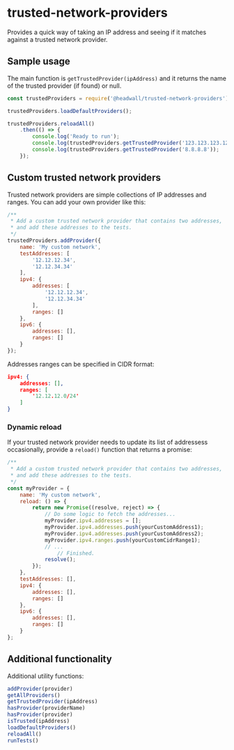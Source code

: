 # trusted-network-providers

Provides a quick way of taking an IP address and seeing if it matches against a trusted network provider.

## Sample usage

The main function is `getTrustedProvider(ipAddress)` and it returns the name of the trusted provider (if found) or null.

```javascript
const trustedProviders = require('@headwall/trusted-network-providers');

trustedProviders.loadDefaultProviders();

trustedProviders.reloadAll()
	.then(() => {
		console.log('Ready to run');
		console.log(trustedProviders.getTrustedProvider('123.123.123.123'));
		console.log(trustedProviders.getTrustedProvider('8.8.8.8'));
	});
```

## Custom trusted network providers

Trusted network providers are simple collections of IP addresses and ranges. You can add your own provider like this:

```javascript
/**
 * Add a custom trusted network provider that contains two addresses,
 * and add these addresses to the tests.
 */
trustedProviders.addProvider({
	name: 'My custom network',
	testAddresses: [
		'12.12.12.34',
		'12.12.34.34'
	],
	ipv4: {
		addresses: [
			'12.12.12.34',
			'12.12.34.34'
		],
		ranges: []
	},
	ipv6: {
		addresses: [],
		ranges: []
	}
});
```

Addresses ranges can be specified in CIDR format:

```json
ipv4: {
	addresses: [],
	ranges: [
		'12.12.12.0/24'
	]
}
```

### Dynamic reload

If your trusted network provider needs to update its list of addressess occasionally, provide a `reload()` function that returns a promise:

```javascript
/**
 * Add a custom trusted network provider that contains two addresses,
 * and add these addresses to the tests.
 */
const myProvider = {
	name: 'My custom network',
	reload: () => {
		return new Promise((resolve, reject) => {
			// Do some logic to fetch the addresses...
			myProvider.ipv4.addresses = [];
			myProvider.ipv4.addresses.push(yourCustomAddress1);
			myProvider.ipv4.addresses.push(yourCustomAddress2);
			myProvider.ipv4.ranges.push(yourCustomCidrRange1);
			// ...
				// Finished.
			resolve();
		});
	},
	testAddresses: [],
	ipv4: {
		addresses: [],
		ranges: []
	},
	ipv6: {
		addresses: [],
		ranges: []
	}
};
```

## Additional functionality

Additional utility functions:

```javascript
addProvider(provider)
getAllProviders()
getTrustedProvider(ipAddress)
hasProvider(providerName)
hasProvider(provider)
isTrusted(ipAddress)
loadDefaultProviders()
reloadAll()
runTests()
```
